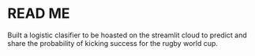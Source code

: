 # READ ME


Built a logistic clasifier to be hoasted on the streamlit cloud to predict and share the probability of kicking success for the rugby world cup.

